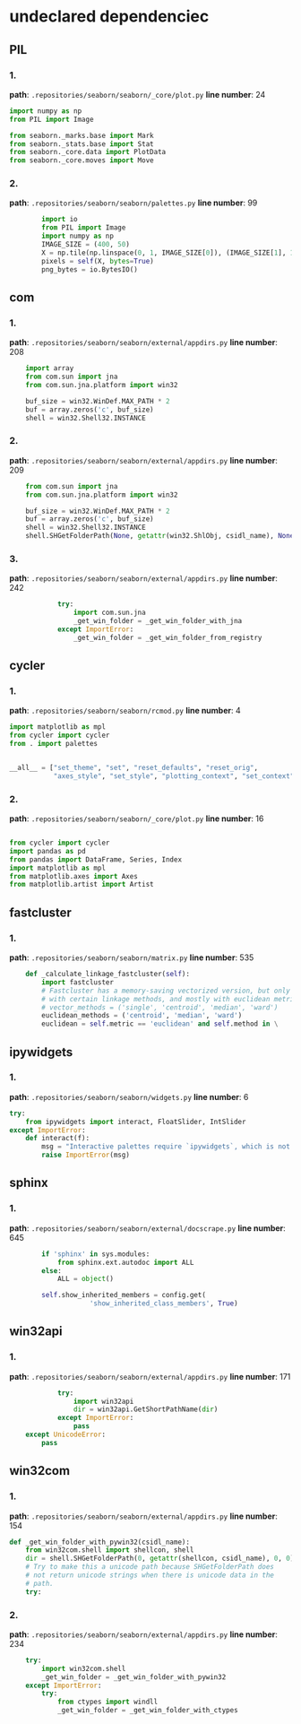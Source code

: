 # undeclared dependenciec
## PIL
### 1.
**path**: `.repositories/seaborn/seaborn/_core/plot.py`
**line number**: 24
```python
import numpy as np
from PIL import Image

from seaborn._marks.base import Mark
from seaborn._stats.base import Stat
from seaborn._core.data import PlotData
from seaborn._core.moves import Move

```
### 2.
**path**: `.repositories/seaborn/seaborn/palettes.py`
**line number**: 99
```python
        import io
        from PIL import Image
        import numpy as np
        IMAGE_SIZE = (400, 50)
        X = np.tile(np.linspace(0, 1, IMAGE_SIZE[0]), (IMAGE_SIZE[1], 1))
        pixels = self(X, bytes=True)
        png_bytes = io.BytesIO()

```
## com
### 1.
**path**: `.repositories/seaborn/seaborn/external/appdirs.py`
**line number**: 208
```python
    import array
    from com.sun import jna
    from com.sun.jna.platform import win32

    buf_size = win32.WinDef.MAX_PATH * 2
    buf = array.zeros('c', buf_size)
    shell = win32.Shell32.INSTANCE

```
### 2.
**path**: `.repositories/seaborn/seaborn/external/appdirs.py`
**line number**: 209
```python
    from com.sun import jna
    from com.sun.jna.platform import win32

    buf_size = win32.WinDef.MAX_PATH * 2
    buf = array.zeros('c', buf_size)
    shell = win32.Shell32.INSTANCE
    shell.SHGetFolderPath(None, getattr(win32.ShlObj, csidl_name), None, win32.ShlObj.SHGFP_TYPE_CURRENT, buf)

```
### 3.
**path**: `.repositories/seaborn/seaborn/external/appdirs.py`
**line number**: 242
```python
            try:
                import com.sun.jna
                _get_win_folder = _get_win_folder_with_jna
            except ImportError:
                _get_win_folder = _get_win_folder_from_registry

```
## cycler
### 1.
**path**: `.repositories/seaborn/seaborn/rcmod.py`
**line number**: 4
```python
import matplotlib as mpl
from cycler import cycler
from . import palettes


__all__ = ["set_theme", "set", "reset_defaults", "reset_orig",
           "axes_style", "set_style", "plotting_context", "set_context",

```
### 2.
**path**: `.repositories/seaborn/seaborn/_core/plot.py`
**line number**: 16
```python

from cycler import cycler
import pandas as pd
from pandas import DataFrame, Series, Index
import matplotlib as mpl
from matplotlib.axes import Axes
from matplotlib.artist import Artist

```
## fastcluster
### 1.
**path**: `.repositories/seaborn/seaborn/matrix.py`
**line number**: 535
```python
    def _calculate_linkage_fastcluster(self):
        import fastcluster
        # Fastcluster has a memory-saving vectorized version, but only
        # with certain linkage methods, and mostly with euclidean metric
        # vector_methods = ('single', 'centroid', 'median', 'ward')
        euclidean_methods = ('centroid', 'median', 'ward')
        euclidean = self.metric == 'euclidean' and self.method in \

```
## ipywidgets
### 1.
**path**: `.repositories/seaborn/seaborn/widgets.py`
**line number**: 6
```python
try:
    from ipywidgets import interact, FloatSlider, IntSlider
except ImportError:
    def interact(f):
        msg = "Interactive palettes require `ipywidgets`, which is not installed."
        raise ImportError(msg)


```
## sphinx
### 1.
**path**: `.repositories/seaborn/seaborn/external/docscrape.py`
**line number**: 645
```python
        if 'sphinx' in sys.modules:
            from sphinx.ext.autodoc import ALL
        else:
            ALL = object()

        self.show_inherited_members = config.get(
                    'show_inherited_class_members', True)

```
## win32api
### 1.
**path**: `.repositories/seaborn/seaborn/external/appdirs.py`
**line number**: 171
```python
            try:
                import win32api
                dir = win32api.GetShortPathName(dir)
            except ImportError:
                pass
    except UnicodeError:
        pass

```
## win32com
### 1.
**path**: `.repositories/seaborn/seaborn/external/appdirs.py`
**line number**: 154
```python
def _get_win_folder_with_pywin32(csidl_name):
    from win32com.shell import shellcon, shell
    dir = shell.SHGetFolderPath(0, getattr(shellcon, csidl_name), 0, 0)
    # Try to make this a unicode path because SHGetFolderPath does
    # not return unicode strings when there is unicode data in the
    # path.
    try:

```
### 2.
**path**: `.repositories/seaborn/seaborn/external/appdirs.py`
**line number**: 234
```python
    try:
        import win32com.shell
        _get_win_folder = _get_win_folder_with_pywin32
    except ImportError:
        try:
            from ctypes import windll
            _get_win_folder = _get_win_folder_with_ctypes

```
